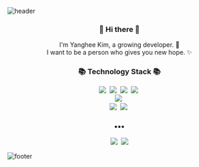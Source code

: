 ![header](https://capsule-render.vercel.app/api?type=wave&color=timeAuto&height=170&section=header&text=Icanfly();&fontColor=090707&fontAlignY=65&fontSize=90)


<h3 align="center"> 👋 Hi there 👋 </h3>
<p align="center">
I'm Yanghee Kim, a growing developer. 🌱 <br>
I want to be a person who gives you new hope. ✨
</p>
<h3 align="center">📚 Technology Stack 📚</h3>
<p align="center">
  <img src="https://img.shields.io/badge/-JAVA-red"/>&nbsp
  <img src="https://img.shields.io/badge/-JAVASCRIPT-orange"/>&nbsp
  <img src="https://img.shields.io/badge/-Oracle-yellow"/>&nbsp
   <img src="https://img.shields.io/badge/-HTML/CSS-yellowgreen"/>&nbsp
  <br>
  <img src="https://img.shields.io/badge/-Spring-darkgreen"/>&nbsp
  <br>
  <img src="https://img.shields.io/badge/-AWS-black"/>&nbsp
  <img src="https://img.shields.io/badge/-Git-black"/>&nbsp
</p>

<h3 align="center">•••</h3>

<p align="center">
  <a href="#"><img src="https://img.shields.io/badge/Tech%20Blog-11B48A?style=flat-square&logo=Vimeo&logoColor=white&link=https://velog.io/@new_wisdom"/></a>&nbsp
  <a href="#"><img src="https://img.shields.io/badge/Gmail-d14836?style=flat-square&logo=Gmail&logoColor=white&link=mailto:wlgp2500@gmail.com"/></a>
  
</p>

![footer](https://capsule-render.vercel.app/api?type=wave&color=timeAuto&height=100&section=footer)

